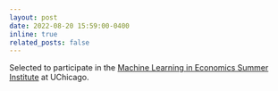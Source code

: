 ```yaml
---
layout: post
date: 2022-08-20 15:59:00-0400
inline: true
related_posts: false
---
```


Selected to participate in the [Machine Learning in Economics Summer Institute](https://www.chicagobooth.edu/research/center-for-applied-artificial-intelligence/opportunities/event---mlesi) at UChicago.

